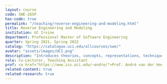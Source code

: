 ```yaml
---
layout: course
code: SWE-265P
has-code: true
permalink: "/teaching/reverse-engineering-and-modeling.html"
title: Reverse Engineering and Modeling
institution: UC Irvine
department: Professional Master of Software Engineering
quarter: Spring 2021, Spring 2022
catalog: "https://catalogue.uci.edu/allcourses/swe/"
avatar: "assets/images/UCI.png"
description: "Introduces theories, concepts, representations, techniques, and case studies in understanding large-scale, complex software systems. Topics include static and dynamic modeling notations, manual and (semi-)automated reverse engineering techniques, APIs, patterns, and styles. A significant, hands-on project is included."
role: Co-Lecturer, Teaching Assistant
prof: <a href="https://www.ics.uci.edu/~andre/">Prof. André van der Hoek</a>
related-content: true
related-research: true
---
```


